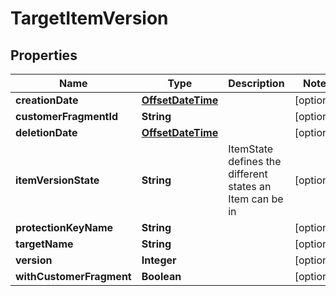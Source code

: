 

# TargetItemVersion

## Properties

Name | Type | Description | Notes
------------ | ------------- | ------------- | -------------
**creationDate** | [**OffsetDateTime**](OffsetDateTime.md) |  |  [optional]
**customerFragmentId** | **String** |  |  [optional]
**deletionDate** | [**OffsetDateTime**](OffsetDateTime.md) |  |  [optional]
**itemVersionState** | **String** | ItemState defines the different states an Item can be in |  [optional]
**protectionKeyName** | **String** |  |  [optional]
**targetName** | **String** |  |  [optional]
**version** | **Integer** |  |  [optional]
**withCustomerFragment** | **Boolean** |  |  [optional]



